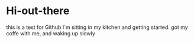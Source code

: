# Hi-out-there
this is a test for Github
I´m sitting in my kitchen and getting started. got my coffe with me, and waking up slowly
